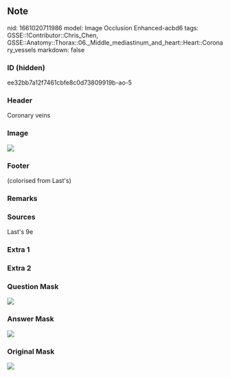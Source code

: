 ## Note
nid: 1661020711986
model: Image Occlusion Enhanced-acbd6
tags: GSSE::!Contributor::Chris_Chen, GSSE::Anatomy::Thorax::06._Middle_mediastinum_and_heart::Heart::Coronary_vessels
markdown: false

### ID (hidden)
ee32bb7a12f7461cbfe8c0d73809919b-ao-5

### Header
Coronary veins

### Image
<img src="tmp0_80tt3i.png">

### Footer
(colorised from Last's)

### Remarks


### Sources
Last's 9e

### Extra 1


### Extra 2


### Question Mask
<img src="ee32bb7a12f7461cbfe8c0d73809919b-ao-5-Q.svg">

### Answer Mask
<img src="ee32bb7a12f7461cbfe8c0d73809919b-ao-5-A.svg">

### Original Mask
<img src="ee32bb7a12f7461cbfe8c0d73809919b-ao-O.svg">
